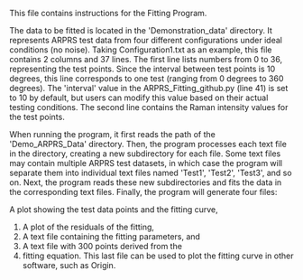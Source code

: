 This file contains instructions for the Fitting Program.

The data to be fitted is located in the 'Demonstration_data' directory. It represents ARPRS test data from four different configurations under ideal conditions (no noise). Taking Configuration1.txt as an example, this file contains 2 columns and 37 lines. The first line lists numbers from 0 to 36, representing the test points. Since the interval between test points is 10 degrees, this line corresponds to one test (ranging from 0 degrees to 360 degrees). The 'interval' value in the ARPRS_Fitting_github.py (line 41) is set to 10 by default, but users can modify this value based on their actual testing conditions. The second line contains the Raman intensity values for the test points.

When running the program, it first reads the path of the 'Demo_ARPRS_Data' directory. Then, the program processes each text file in the directory, creating a new subdirectory for each file. Some text files may contain multiple ARPRS test datasets, in which case the program will separate them into individual text files named 'Test1', 'Test2', 'Test3', and so on. Next, the program reads these new subdirectories and fits the data in the corresponding text files. Finally, the program will generate four files:

A plot showing the test data points and the fitting curve,
1. A plot of the residuals of the fitting,
2. A text file containing the fitting parameters, and
3. A text file with 300 points derived from the 
4. fitting equation. This last file can be used to plot the fitting curve in other software, such as Origin.

